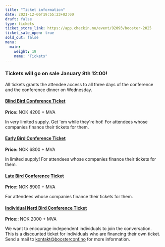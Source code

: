 ```yaml
---
title: "Ticket information"
date: 2021-12-06T19:55:23+02:00
draft: false
type: tickets
ticket_store_link: https://app.checkin.no/event/92093/booster-2025
ticket_sale_open: true
sold_out: false
menu:
  main:
    weight: 19
    name: "Tickets"
---
```


### Tickets will go on sale January 8th 12:00!

All tickets grants the attendee access to all three days of the conference and the conference dinner on Wednesday.

#### [Blind Bird Conference Ticket](https://app.checkin.no/event/92093/booster-2025)

**Price:** NOK 4200 + MVA

In _very_ limited supply. Get 'em while they're hot! For attendees whose companies finance their tickets for them.

#### [Early Bird Conference Ticket](https://app.checkin.no/event/92093/booster-2025)

**Price:** NOK 6800 + MVA

In limited supply! For attendees whose companies finance their tickets for them.

#### [Late Bird Conference Ticket](https://app.checkin.no/event/92093/booster-2025)

**Price:** NOK 8900 + MVA

For attendees whose companies finance their tickets for them.

#### [Individual Nerd Bird Conference Ticket](https://app.checkin.no/event/92093/booster-2025)

**Price:**: NOK 2000 + MVA

We want to encourage independent individuals to join the conversation. This is a discounted ticket for individuals who are financing their own ticket. Send a mail to [kontakt@boosterconf.no](mailto:kontakt@boosterconf.no?subject=Individual%20conference%20ticket) for more information.
